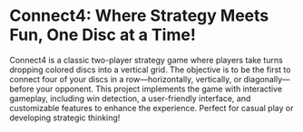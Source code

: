 # Connect4: Where Strategy Meets Fun, One Disc at a Time!

Connect4 is a classic two-player strategy game where players take turns dropping colored discs 
into a vertical grid. The objective is to be the first to connect four of your discs in a row—horizontally, 
vertically, or diagonally—before your opponent. This project implements the game with interactive gameplay, 
including win detection, a user-friendly interface, and customizable features 
to enhance the experience. Perfect for casual play or developing strategic thinking!
